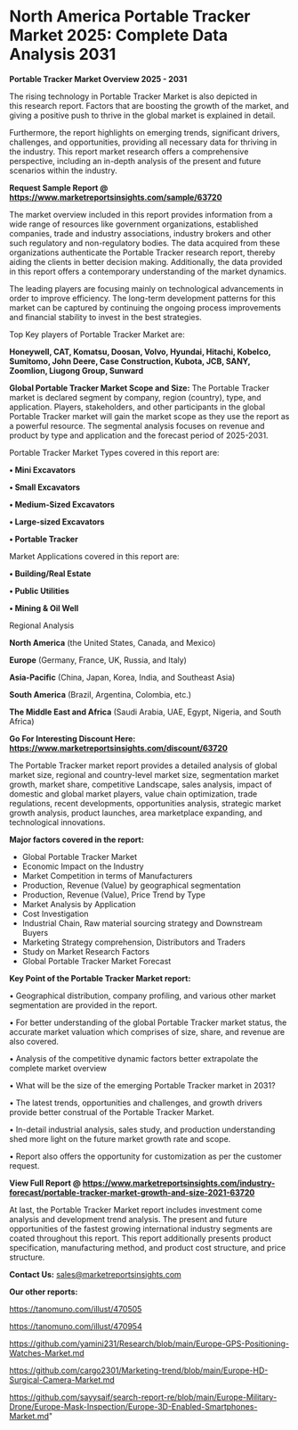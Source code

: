 # North America Portable Tracker Market 2025: Complete Data Analysis 2031

<Strong> Portable Tracker Market Overview 2025 - 2031</strong>

The rising technology in Portable Tracker Market is also depicted in this research report. Factors that are boosting the growth of the market, and giving a positive push to thrive in the global market is explained in detail.

Furthermore, the report highlights on emerging trends, significant drivers, challenges, and opportunities, providing all necessary data for thriving in the industry. This report market research offers a comprehensive perspective, including an in-depth analysis of the present and future scenarios within the industry.

<strong>Request Sample Report @ <a href=https://www.marketreportsinsights.com/sample/63720>https://www.marketreportsinsights.com/sample/63720</a></strong>

The market overview included in this report provides information from a wide range of resources like government organizations, established companies, trade and industry associations, industry brokers and other such regulatory and non-regulatory bodies. The data acquired from these organizations authenticate the Portable Tracker research report, thereby aiding the clients in better decision making. Additionally, the data provided in this report offers a contemporary understanding of the market dynamics.

The leading players are focusing mainly on technological advancements in order to improve efficiency. The long-term development patterns for this market can be captured by continuing the ongoing process improvements and financial stability to invest in the best strategies.

Top Key players of Portable Tracker Market are:

<strong>Honeywell, CAT, Komatsu, Doosan, Volvo, Hyundai, Hitachi, Kobelco, Sumitomo, John Deere, Case Construction, Kubota, JCB, SANY, Zoomlion, Liugong Group, Sunward</strong>

<strong><b>Global Portable Tracker Market Scope and Size:</b></strong>
The Portable Tracker market is declared segment by company, region (country), type, and application. Players, stakeholders, and other participants in the global Portable Tracker market will gain the market scope as they use the report as a powerful resource. The segmental analysis focuses on revenue and product by type and application and the forecast period of 2025-2031.

Portable Tracker Market Types covered in this report are:

<strong>• Mini Excavators

• Small Excavators

• Medium-Sized Excavators

• Large-sized Excavators

• Portable Tracker</strong>

Market Applications covered in this report are:

<strong>• Building/Real Estate

• Public Utilities

• Mining & Oil Well</strong> 

Regional Analysis

<strong>North America</strong> (the United States, Canada, and Mexico)

<strong>Europe</strong> (Germany, France, UK, Russia, and Italy)

<strong>Asia-Pacific</strong> (China, Japan, Korea, India, and Southeast Asia)

<strong>South America</strong> (Brazil, Argentina, Colombia, etc.)

<strong>The Middle East and Africa</strong> (Saudi Arabia, UAE, Egypt, Nigeria, and South Africa)

<strong>Go For Interesting Discount Here: <a href=https://www.marketreportsinsights.com/discount/63720>https://www.marketreportsinsights.com/discount/63720</a></strong>

The Portable Tracker market report provides a detailed analysis of global market size, regional and country-level market size, segmentation market growth, market share, competitive Landscape, sales analysis, impact of domestic and global market players, value chain optimization, trade regulations, recent developments, opportunities analysis, strategic market growth analysis, product launches, area marketplace expanding, and technological innovations.

<strong><b>Major factors covered in the report:</b></strong>
<ul>
  <li>Global Portable Tracker Market </li>
  <li>Economic Impact on the Industry</li>
  <li>Market Competition in terms of Manufacturers</li>
  <li>Production, Revenue (Value) by geographical segmentation</li>
  <li>Production, Revenue (Value), Price Trend by Type</li>
  <li>Market Analysis by Application</li>
  <li>Cost Investigation</li>
  <li>Industrial Chain, Raw material sourcing strategy and Downstream Buyers</li>
  <li>Marketing Strategy comprehension, Distributors and Traders</li>
  <li>Study on Market Research Factors</li>
  <li>Global Portable Tracker Market Forecast</li>
</ul>

<strong><b>Key Point of the Portable Tracker Market report:</b></strong>

• Geographical distribution, company profiling, and various other market segmentation are provided in the report.

• For better understanding of the global Portable Tracker market status, the accurate market valuation which comprises of size, share, and revenue are also covered.

• Analysis of the competitive dynamic factors better extrapolate the complete market overview

• What will be the size of the emerging Portable Tracker market in 2031?

• The latest trends, opportunities and challenges, and growth drivers provide better construal of the Portable Tracker Market.

• In-detail industrial analysis, sales study, and production understanding shed more light on the future market growth rate and scope.

• Report also offers the opportunity for customization as per the customer request.

<strong><b>View Full Report @ <a href=https://www.marketreportsinsights.com/industry-forecast/portable-tracker-market-growth-and-size-2021-63720>https://www.marketreportsinsights.com/industry-forecast/portable-tracker-market-growth-and-size-2021-63720</a></b></strong>


At last, the Portable Tracker Market report includes investment come analysis and development trend analysis. The present and future opportunities of the fastest growing international industry segments are coated throughout this report. This report additionally presents product specification, manufacturing method, and product cost structure, and price structure.

<strong>Contact Us:</strong>
sales@marketreportsinsights.com

<strong>Our other reports:</strong>

<a href=https://tanomuno.com/illust/470505>https://tanomuno.com/illust/470505</a>

<a href=https://tanomuno.com/illust/470954>https://tanomuno.com/illust/470954</a>

<a href=https://github.com/yamini231/Research/blob/main/Europe-GPS-Positioning-Watches-Market.md>https://github.com/yamini231/Research/blob/main/Europe-GPS-Positioning-Watches-Market.md</a>

<a href=https://github.com/cargo2301/Marketing-trend/blob/main/Europe-HD-Surgical-Camera-Market.md>https://github.com/cargo2301/Marketing-trend/blob/main/Europe-HD-Surgical-Camera-Market.md</a>

<a href=https://github.com/sayysaif/search-report-re/blob/main/Europe-Military-Drone/Europe-Mask-Inspection/Europe-3D-Enabled-Smartphones-Market.md>https://github.com/sayysaif/search-report-re/blob/main/Europe-Military-Drone/Europe-Mask-Inspection/Europe-3D-Enabled-Smartphones-Market.md</a>"
